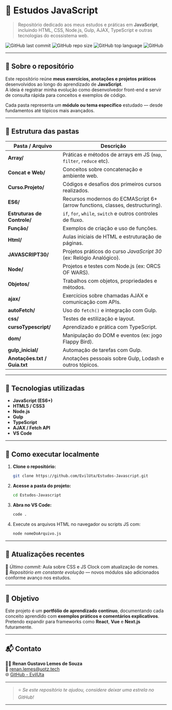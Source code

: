 # 🧠 Estudos JavaScript  

> Repositório dedicado aos meus estudos e práticas em **JavaScript**, incluindo HTML, CSS, Node.js, Gulp, AJAX, TypeScript e outras tecnologias do ecossistema web.

![GitHub last commit](https://img.shields.io/github/last-commit/EvilUta/Estudos-Javascript?color=blue)
![GitHub repo size](https://img.shields.io/github/repo-size/EvilUta/Estudos-Javascript?color=green)
![GitHub top language](https://img.shields.io/github/languages/top/EvilUta/Estudos-Javascript)
![GitHub](https://img.shields.io/github/license/EvilUta/Estudos-Javascript?color=lightgrey)

---

## 📘 Sobre o repositório  

Este repositório reúne **meus exercícios, anotações e projetos práticos** desenvolvidos ao longo do aprendizado de **JavaScript**.  
A ideia é registrar minha evolução como desenvolvedor front-end e servir de consulta rápida para conceitos e exemplos de código.

Cada pasta representa um **módulo ou tema específico** estudado — desde fundamentos até tópicos mais avançados.

---

## 📂 Estrutura das pastas  

| Pasta / Arquivo | Descrição |
|------------------|------------|
| **Array/** | Práticas e métodos de arrays em JS (`map`, `filter`, `reduce` etc). |
| **Concat e Web/** | Conceitos sobre concatenação e ambiente web. |
| **Curso.Projeto/** | Códigos e desafios dos primeiros cursos realizados. |
| **ES6/** | Recursos modernos do ECMAScript 6+ (arrow functions, classes, destructuring). |
| **Estruturas de Controle/** | `if`, `for`, `while`, `switch` e outros controles de fluxo. |
| **Função/** | Exemplos de criação e uso de funções. |
| **Html/** | Aulas iniciais de HTML e estruturação de páginas. |
| **JAVASCRIPT30/** | Projetos práticos do curso *JavaScript 30* (ex: Relógio Analógico). |
| **Node/** | Projetos e testes com Node.js (ex: ORCS OF WARS). |
| **Objetos/** | Trabalhos com objetos, propriedades e métodos. |
| **ajax/** | Exercícios sobre chamadas AJAX e comunicação com APIs. |
| **autoFetch/** | Uso do `fetch()` e integração com Gulp. |
| **css/** | Testes de estilização e layout. |
| **cursoTypescript/** | Aprendizado e prática com TypeScript. |
| **dom/** | Manipulação do DOM e eventos (ex: jogo Flappy Bird). |
| **gulp_inicial/** | Automação de tarefas com Gulp. |
| **Anotações.txt / Guia.txt** | Anotações pessoais sobre Gulp, Lodash e outros tópicos. |

---

## 🧩 Tecnologias utilizadas  

- **JavaScript (ES6+)**
- **HTML5 / CSS3**
- **Node.js**
- **Gulp**
- **TypeScript**
- **AJAX / Fetch API**
- **VS Code**

---

## 🚀 Como executar localmente  

1. **Clone o repositório:**
   ```bash
   git clone https://github.com/EvilUta/Estudos-Javascript.git
   ```
2. **Acesse a pasta do projeto:**
   ```bash
   cd Estudos-Javascript
   ```
3. **Abra no VS Code:**
   ```bash
   code .
   ```
4. Execute os arquivos HTML no navegador ou scripts JS com:
   ```bash
   node nomeDoArquivo.js
   ```

---

## 📅 Atualizações recentes  
📌 *Último commit:* Aula sobre CSS e JS Clock com atualização de nomes.  
📅 *Repositório em constante evolução* — novos módulos são adicionados conforme avanço nos estudos.

---

## 🧠 Objetivo  

Este projeto é um **portfólio de aprendizado contínuo**, documentando cada conceito aprendido com **exemplos práticos e comentários explicativos**.  
Pretendo expandir para frameworks como **React**, **Vue** e **Next.js** futuramente.

---

## 📬 Contato  

👨‍💻 **Renan Gustavo Lemes de Souza**  
📧 [renan.lemes@uotz.tech](mailto:renan.lemes@uotz.tech)  
🌐 [GitHub - EvilUta](https://github.com/EvilUta)

---

> ⭐ *Se este repositório te ajudou, considere deixar uma estrela no GitHub!*

---






